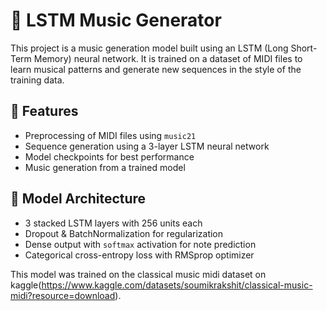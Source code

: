 # 🎵 LSTM Music Generator

This project is a music generation model built using an LSTM (Long Short-Term Memory) neural network. It is trained on a dataset of MIDI files to learn musical patterns and generate new sequences in the style of the training data.

## 🚀 Features

- Preprocessing of MIDI files using `music21`
- Sequence generation using a 3-layer LSTM neural network
- Model checkpoints for best performance
- Music generation from a trained model

## 🧠 Model Architecture

- 3 stacked LSTM layers with 256 units each
- Dropout & BatchNormalization for regularization
- Dense output with `softmax` activation for note prediction
- Categorical cross-entropy loss with RMSprop optimizer

This model was trained on the classical music midi dataset on kaggle(https://www.kaggle.com/datasets/soumikrakshit/classical-music-midi?resource=download).
